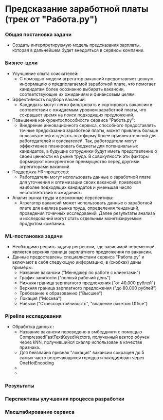 # Предсказание заработной платы (трек от "Работа.ру")
### Общая постановка задачи
- Создать интерпретируемую модель предсказания зарплаты, которая в дальнейшем будет внедряться в сервисы компании.

### Бизнес-цели
- Улучшение опыта соискателей:
  - С помощью модели агрегатор вакансий предоставляет ценную информацию о предполагаемой заработной плате, что помогает кандидатам более осознанно выбирать вакансии, соответствующие их ожиданиям и финансовым целям.
- Эффективность подбора вакансий:
  - Кандидаты могут легко фильтровать и сортировать вакансии в соответствии с ожидаемым уровнем заработной платы, что сокращает время на поиск подходящих предложений.
- Повышение конкурентоспособности сервиса "Работа.ру":
  - Внедрение инновационного сервиса, способного предоставлять точные предсказания заработной платы, может привлечь больше пользователей и сделать платформу более привлекательной для работодателей и соискателей. Так, работодатели могут эффективнее планировать бюджеты для потенциальных кандидатов, а будущие сотрудники будут иметь представление о своей ценности на рынке труда. В совокупности эти факторы формируют конкурентное преимущество перед другими агрегаторами вакансий.
- Поддержка HR-процессов:
  - Работодатели могут использовать данные о заработной плате для уточнения и оптимизации своих вакансий, привлекая наиболее подходящих кандидатов и уменьшая число несоответствий в ожиданиях.
- Анализ рынка труда и возможные перспективы:
  - Агрегатор вакансий может использовать данные о заработной плате для анализа рынка труда, определения тенденций, проведения точечных исследований. Далее результаты анализа и исследований могут стать отдельным монетизируемым продуктом компании.
 
### ML-постановка задачи
- Необходимо решить задачу регрессии, где зависимой переменной является верхняя граница зарплатного предложения по вакансии.
- Данные предоставлены специалистами сервиса "Работа.ру" и включают в себя следующую информацию, в (скобках) даны примеры:
  - Название вакансии ("Менеджер по работе с клиентами")
  - График занятости ("полный рабочий день")
  - Нижняя граница зарплатного предложения ("от 40.000 рублей")
  - Верхняя граница зарплатного предложения ("до 80.000 рублей")
  - Требование к образованию ("Высшее")
  - Локация ("Москва")
  - Навыки ("Стрессоустойчивость", "владение пакетом Office")

### Pipeline исследования
- Обработка данных :
  - Название вакансии переведено в эмбеддинги с помощью CompressedFastTextKeyedVectors, полученный вектор обучен через kNN, получившийся скаляр использован в качестве признака.
  - Для бейзлайна признак "локация" вакансии сокращен до 5 самых часто встречающихся городов и закодирован через OneHotEncoding
  - 
  - 
### Результаты


### Перспективы улучшения процесса разработки

### Масштабирование сервиса
